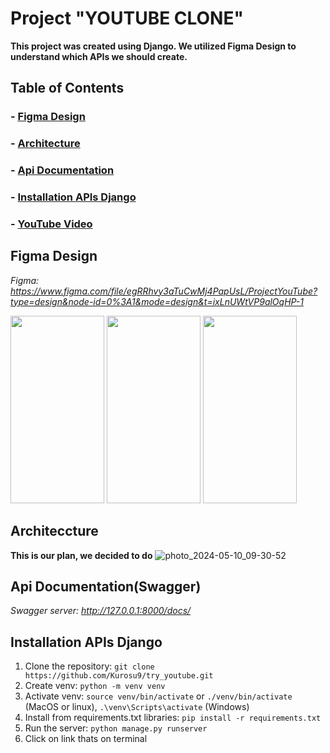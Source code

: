 # Project "YOUTUBE CLONE"

__This project was created using Django. We utilized Figma Design to understand which APIs we should create.__

## Table of Contents
### - [Figma Design](#figma)
### - [Architecture](#architecture)
### - [Api Documentation](#documentation)
### - [Installation APIs Django](#installation)
### - [YouTube Video](#video)

<a name="figma"></a>
## Figma Design

_Figma: https://www.figma.com/file/egRRhvy3aTuCwMj4PapUsL/ProjectYouTube?type=design&node-id=0%3A1&mode=design&t=ixLnUWtVP9alOqHP-1_

<p align=cencter>
  <img src="https://github.com/Kurosu9/try_youtube/assets/99824788/14db9f64-08ca-426b-af03-df9452f71f4f" width="150" height="300">
  <img src="https://github.com/Kurosu9/try_youtube/assets/99824788/991db8e1-2d64-4d44-9051-97953571d1e1" width="150" height="300">
  <img src="https://github.com/Kurosu9/try_youtube/assets/99824788/89e51b4a-cb86-4ca9-9372-bd2b9a70023d" width="150" height="300">
</p>

<a name="architecture"></a>
## Architeccture
__This is our plan, we decided to do__
![photo_2024-05-10_09-30-52](https://github.com/Kurosu9/try_youtube/assets/99824788/181451e3-88a2-495d-9918-3aba60a33675)

<a name="documentation"></a>
## Api Documentation(Swagger)

_Swagger server: http://127.0.0.1:8000/docs/_

<a name="installation"></a>
## Installation APIs Django

1. Clone the repository: `git clone https://github.com/Kurosu9/try_youtube.git`
2. Create venv: `python -m venv venv`
3. Activate venv: `source venv/bin/activate`  or  `./venv/bin/activate`  (MacOS or linux), `.\venv\Scripts\activate`  (Windows)
4. Install from requirements.txt libraries: `pip install -r requirements.txt`
5. Run the server: `python manage.py runserver`
6. Click on link thats on terminal

<a name="video"></a>


